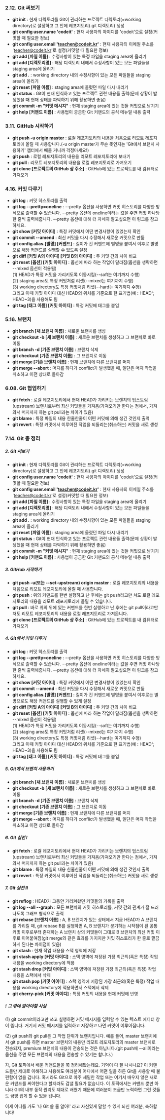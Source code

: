 ### 2.12. Git 써보기

- **git init** : 현재 디렉토리를 Git이 관리하는 프로젝트 디렉토리(=working directory)로 설정하고 그 안에 레포지토리(.git 디렉토리) 생성
- **git config user.name 'codeit'** : 현재 사용자의 아이디를 'codeit'으로 설정(커밋할 때 필요한 정보)
- **git config user.email 'teacher@codeit.kr'** : 현재 사용자의 이메일 주소를 'teacher@codeit.kr'로 설정(커밋할 때 필요한 정보)
- **git add [파일 이름]** : 수정사항이 있는 특정 파일을 staging area에 올리기
- **git add [디렉토리명]** : 해당 디렉토리 내에서 수정사항이 있는 모든 파일들을 staging area에 올리기
- **git add .** : working directory 내의 수정사항이 있는 모든 파일들을 staging area에 올리기
- **git reset [파일 이름]** : staging area에 올렸던 파일 다시 내리기
- **git status** : Git이 현재 인식하고 있는 프로젝트 관련 내용들 출력(문제 상황이 발생했을 때 현재 상태를 파악하기 위해 활용하면 좋음)
- **git commit -m "커밋 메시지"** : 현재 staging area에 있는 것들 커밋으로 남기기
- **git help [커맨드 이름]** : 사용법이 궁금한 Git 커맨드의 공식 메뉴얼 내용 출력

### 3.11. GitHub 시작하기

- **git push -u origin master** : 로컬 레포지토리의 내용을 처음으로 리모트 레포지토리에 올릴 때 사용합니다.(-u origin master가 무슨 뜻인지는 'Git에서 브랜치 사용하기' 챕터에서 배울 거니까 걱정마세요!)
- **git push** : 로컬 레포지토리의 내용을 리모트 레포지토리에 보내기
- **git pull** : 리모트 레포지토리의 내용을 로컬 레포지토리로 가져오기
- **git clone [프로젝트의 GitHub 상 주소]** : GitHub에 있는 프로젝트를 내 컴퓨터로 가져오기

### 4.16. 커밋 다루기

- **git log** : 커밋 히스토리를 출력
- **git log --pretty=oneline** : --pretty 옵션을 사용하면 커밋 히스토리를 다양한 방식으로 출력할 수 있습니다. --pretty 옵션에 oneline이라는 값을 주면 커밋 하나당 한 줄씩 출력해줍니다. --pretty 옵션에 대해 더 자세히 알고싶으면 이 링크를 참고하세요.
- **git show [커밋 아이디]** : 특정 커밋에서 어떤 변경사항이 있었는지 확인
- **git commit --amend** : 최신 커밋을 다시 수정해서 새로운 커밋으로 만듦
- **git config alias.[별명] [커맨드]** : 길이가 긴 커맨드에 별명을 붙여서 이후로 별명으로 해당 커맨드를 실행할 수 있도록 설정
- **git diff [커밋 A의 아이디] [커밋 B의 아이디]** : 두 커밋 간의 차이 비교
- **git reset [옵션] [커밋 아이디]** : 옵션에 따라 하는 작업이 달라짐(옵션을 생략하면 --mixed 옵션이 적용됨)  
(1) HEAD가 특정 커밋을 가리키도록 이동시킴(--soft는 여기까지 수행)  
(2) staging area도 특정 커밋처럼 리셋(--mixed는 여기까지 수행)  
(3) working directory도 특정 커밋처럼 리셋(--hard는 여기까지 수행)  
그리고 이때 커밋 아이디 대신 HEAD의 위치를 기준으로 한 표기법(예 : HEAD^, HEAD~3)을 사용해도 됨
- **git tag [태그 이름] [커밋 아이디]** : 특정 커밋에 태그를 붙임

### 5.16. 브랜치

- **git branch [새 브랜치 이름]** : 새로운 브랜치를 생성
- **git checkout -b [새 브랜치 이름]** : 새로운 브랜치를 생성하고 그 브랜치로 바로 이동
- **git branch -d [기존 브랜치 이름]** : 브랜치 삭제
- **git checkout [기존 브랜치 이름]** : 그 브랜치로 이동
- **git merge [기존 브랜치 이름]** : 현재 브랜치에 다른 브랜치를 머지
- **git merge --abort** : 머지를 하다가 conflict가 발생했을 때, 일단은 머지 작업을 취소하고 이전 상태로 돌아감

### 6.08. Git 협업하기

- **git fetch** : 로컬 레포지토리에서 현재 HEAD가 가리키는 브랜치의 업스트림(upstream) 브랜치로부터 최신 커밋들을 가져옴(가져오기만 한다는 점에서, 가져와서 머지까지 하는 git pull과는 차이가 있음)
- **git blame** : 특정 파일의 내용 한줄한줄이 어떤 커밋에 의해 생긴 것인지 출력
- **git revert** : 특정 커밋에서 이루어진 작업을 되돌리는(취소하는) 커밋을 새로 생성

### 7.14. Git 총 정리

##### 2. Git 써보기
- **git init** : 현재 디렉토리를 Git이 관리하는 프로젝트 디렉토리(=working directory)로 설정하고 그 안에 레포지토리(.git 디렉토리) 생성
- **git config user.name 'codeit'** : 현재 사용자의 아이디를 'codeit'으로 설정(커밋할 때 필요한 정보)
- **git config user.email 'teacher@codeit.kr'** : 현재 사용자의 이메일 주소를 'teacher@codeit.kr'로 설정(커밋할 때 필요한 정보)
- **git add [파일 이름]** : 수정사항이 있는 특정 파일을 staging area에 올리기
- **git add [디렉토리명]** : 해당 디렉토리 내에서 수정사항이 있는 모든 파일들을 staging area에 올리기
- **git add .** : working directory 내의 수정사항이 있는 모든 파일들을 staging area에 올리기
- **git reset [파일 이름]** : staging area에 올렸던 파일 다시 내리기
- **git status** : Git이 현재 인식하고 있는 프로젝트 관련 내용들 출력(문제 상황이 발생했을 때 현재 상태를 파악하기 위해 활용하면 좋음)
- **git commit -m "커밋 메시지"** : 현재 staging area에 있는 것들 커밋으로 남기기
- **git help [커맨드 이름]** : 사용법이 궁금한 Git 커맨드의 공식 메뉴얼 내용 출력

##### 3. GitHub 시작하기
- **git push -u(또는 --set-upstream) origin master** : 로컬 레포지토리의 내용을 처음으로 리모트 레포지토리에 올릴 때 사용합니다.
- **git push** : 위의 커맨드를 한번 실행하고 난 후에는 git push라고만 쳐도 로컬 레포지토리의 내용을 리모트 레포지토리에 올릴 수 있습니다.
- **git pull** : 바로 위의 위에 있는 커맨드를 한번 실행하고 난 후에는 git pull이라고만 쳐도 리모트 레포지토리의 내용을 로컬 레포지토리로 가져옵니다.
- **git clone [프로젝트의 GitHub 상 주소]** : GitHub에 있는 프로젝트를 내 컴퓨터로 가져오기

##### 4. Git에서 커밋 다루기
- **git log** : 커밋 히스토리를 출력
- **git log --pretty=oneline** : --pretty 옵션을 사용하면 커밋 히스토리를 다양한 방식으로 출력할 수 있습니다. --pretty 옵션에 oneline이라는 값을 주면 커밋 하나당 한 줄씩 출력해줍니다. --pretty 옵션에 대해 더 자세히 알고싶으면 이 링크를 참고하세요.
- **git show [커밋 아이디]** : 특정 커밋에서 어떤 변경사항이 있었는지 확인
- **git commit --amend** : 최신 커밋을 다시 수정해서 새로운 커밋으로 만듦
- **git config alias.[별명] [커맨드]** : 길이가 긴 커맨드에 별명을 붙여서 이후로는 별명으로도 해당 커맨드를 실행할 수 있게 설정
- **git diff [커밋 A의 아이디] [커밋 B의 아이디]** : 두 커밋 간의 차이 비교
- **git reset [옵션] [커밋 아이디]** : 옵션에 따라 하는 작업이 달라짐(옵션을 생략하면 --mixed 옵션이 적용됨)  
(1) HEAD가 특정 커밋을 가리키도록 이동시킴(--soft는 여기까지 수행)  
(2) staging area도 특정 커밋처럼 리셋(--mixed는 여기까지 수행)  
(3) working directory도 특정 커밋처럼 리셋(--hard는 여기까지 수행)  
그리고 이때 커밋 아이디 대신 HEAD의 위치를 기준으로 한 표기법(예 : HEAD^, HEAD~3)을 사용해도 됨
- **git tag [태그 이름] [커밋 아이디]** : 특정 커밋에 태그를 붙임

##### 5. Git에서 브랜치 사용하기
- **git branch [새 브랜치 이름]** : 새로운 브랜치를 생성
- **git checkout -b [새 브랜치 이름]** : 새로운 브랜치를 생성하고 그 브랜치로 바로 이동
- **git branch -d [기존 브랜치 이름]** : 브랜치 삭제
- **git checkout [기존 브랜치 이름]** : 그 브랜치로 이동
- **git merge [기존 브랜치 이름]** : 현재 브랜치에 다른 브랜치를 머지
- **git merge --abort** : 머지를 하다가 conflict가 발생했을 때, 일단은 머지 작업을 취소하고 이전 상태로 돌아감

##### 6. Git 실전 I
- **git fetch** : 로컬 레포지토리에서 현재 HEAD가 가리키는 브랜치의 업스트림(upstream) 브랜치로부터 최신 커밋들을 가져옴(가져오기만 한다는 점에서, 가져와서 머지까지 하는 git pull과는 차이가 있음)
- **git blame** : 특정 파일의 내용 한줄한줄이 어떤 커밋에 의해 생긴 것인지 출력
- **git revert** : 특정 커밋에서 이루어진 작업을 되돌리는(취소하는) 커밋을 새로 생성

##### 7. Git 실전 Ⅱ
- **git reflog** : HEAD가 그동안 가리켜왔던 커밋들의 기록을 출력
- **git log --all --graph** : 모든 브랜치의 커밋 히스토리를, 커밋 간의 관계가 잘 드러나도록 그래프 형식으로 출력
- **git rebase [브랜치 이름]** : A, B 브랜치가 있는 상태에서 지금 HEAD가 A 브랜치를 가리킬 때, git rebase B를 실행하면 A, B 브랜치가 분기하는 시작점이 된 공통 커밋 이후로부터 존재하는 A 브랜치 상의 커밋들이 그대로 B 브랜치의 최신 커밋 이후로 이어붙여짐(git merge와 같은 효과를 가지지만 커밋 히스토리가 한 줄로 깔끔하게 된다는 차이점이 있음)
- **git stash** : 현재 작업 내용을 스택 영역에 저장
- **git stash apply [커밋 아이디]** : 스택 영역에 저장된 가장 최근의(혹은 특정) 작업 내용을 working directory에 적용
- **git stash drop [커밋 아이디]** : 스택 영역에 저장된 가장 최근의(혹은 특정) 작업 내용을 스택에서 삭제
- **git stash pop [커밋 아이디]** : 스택 영역에 저장된 가장 최근의(혹은 특정) 작업 내용을 working directory에 적용하면서 스택에서 삭제
- **git cherry-pick [커밋 아이디]** : 특정 커밋의 내용을 현재 커밋에 반영

##### ! 그 밖에 알아야할 사실

(1) git commit이라고만 쓰고 실행하면 커밋 메시지를 입력할 수 있는 텍스트 에디터 창이 뜹니다. 거기서 커밋 메시지를 입력하고 저장하고 나면 커밋이 이루어집니다.

(2) git push와 git pull은 그 작업 단위가 브랜치입니다. 예를 들어, master 브랜치에서 git push를 하면 master 브랜치의 내용만 리모트 레포지토리의 master 브랜치로 전송되지, premium 브랜치의 내용이 전송되는 것은 아닙니다.(git push에 --all이라는 옵션을 주면 모든 브랜치의 내용을 전송할 수 있기는 합니다.)

자, Git 토픽에서 배운 커맨드들을 쭉 정리해봤는데요. 기억이 다 잘 나시나요? 이 커맨드들만 제대로 이해하고 사용해도 여러분이 어디에서 어떤 일을 하든 Git을 사용할 때 불편함이 없을 겁니다. 혹시라도 Git으로 아주 세밀한 작업 또는 여기서 배우지 않은 새로운 커맨드를 써야한다고 할지라도 겁낼 필요가 없습니다. 이 토픽에서는 커맨드 뿐만 아니라 Git의 내부 동작 원리도 제대로 배웠기 때문에 여러분이 조금만 노력하면 그런 것들도 금방 쉽게 할 수 있을 겁니다.

이제 어디를 가도 '나 Git 쓸 줄 알아!' 라고 자신있게 말할 수 있게 되신 여러분, 축하합니다!